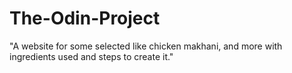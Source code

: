 # The-Odin-Project

"A website for some selected like chicken makhani, and more with ingredients used and steps to create it."
